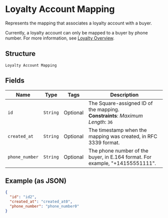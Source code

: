 
# Loyalty Account Mapping

Represents the mapping that associates a loyalty account with a buyer.

Currently, a loyalty account can only be mapped to a buyer by phone number. For more information, see
[Loyalty Overview](https://developer.squareup.com/docs/loyalty/overview).

## Structure

`Loyalty Account Mapping`

## Fields

| Name | Type | Tags | Description |
|  --- | --- | --- | --- |
| `id` | `String` | Optional | The Square-assigned ID of the mapping.<br>**Constraints**: *Maximum Length*: `36` |
| `created_at` | `String` | Optional | The timestamp when the mapping was created, in RFC 3339 format. |
| `phone_number` | `String` | Optional | The phone number of the buyer, in E.164 format. For example, "+14155551111". |

## Example (as JSON)

```json
{
  "id": "id2",
  "created_at": "created_at0",
  "phone_number": "phone_number0"
}
```

